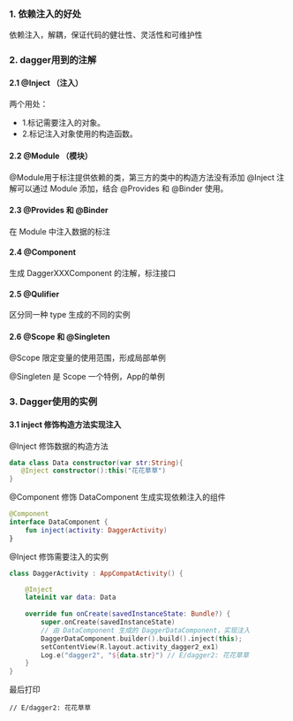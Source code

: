 ### 1. 依赖注入的好处

依赖注入，解耦，保证代码的健壮性、灵活性和可维护性

### 2. dagger用到的注解

#### 2.1 @Inject （注入）
两个用处：
- 1.标记需要注入的对象。
- 2.标记注入对象使用的构造函数。
#### 2.2 @Module （模块）

@Module用于标注提供依赖的类，第三方的类中的构造方法没有添加 @Inject 注解可以通过 Module 添加，结合 @Provides 和 @Binder 使用。

#### 2.3 @Provides 和 @Binder 

在 Module 中注入数据的标注

#### 2.4 @Component 
生成 DaggerXXXComponent 的注解，标注接口

#### 2.5 @Qulifier 

区分同一种 type 生成的不同的实例

#### 2.6 @Scope 和 @Singleten 

@Scope 限定变量的使用范围，形成局部单例

@Singleten 是 Scope 一个特例，App的单例

### 3. Dagger使用的实例

#### 3.1 inject 修饰构造方法实现注入

@Inject 修饰数据的构造方法

```kotlin
data class Data constructor(var str:String){
   @Inject constructor():this("花花草草")
}
```

@Component 修饰 DataComponent 生成实现依赖注入的组件

```kotlin
@Component
interface DataComponent {
    fun inject(activity: DaggerActivity)
}
```

@Inject 修饰需要注入的实例

```kotlin
class DaggerActivity : AppCompatActivity() {

    @Inject
    lateinit var data: Data
    
    override fun onCreate(savedInstanceState: Bundle?) {
        super.onCreate(savedInstanceState)
        // 由 DataComponent 生成的 DaggerDataComponent，实现注入
        DaggerDataComponent.builder().build().inject(this);
        setContentView(R.layout.activity_dagger2_ex1)
        Log.e("dagger2", "${data.str}") // E/dagger2: 花花草草
    }
}
```

最后打印

```shell
// E/dagger2: 花花草草
```
